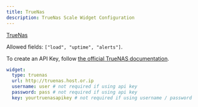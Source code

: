 ```yaml
---
title: TrueNas
description: TrueNas Scale Widget Configuration
---
```


[TrueNas](https://www.truenas.com/)

Allowed fields: `["load", "uptime", "alerts"]`.

To create an API Key, follow [the official TrueNAS documentation](https://www.truenas.com/docs/scale/scaletutorials/toptoolbar/managingapikeys/).

```yaml
widget:
  type: truenas
  url: http://truenas.host.or.ip
  username: user # not required if using api key
  password: pass # not required if using api key
  key: yourtruenasapikey # not required if using username / password
```
